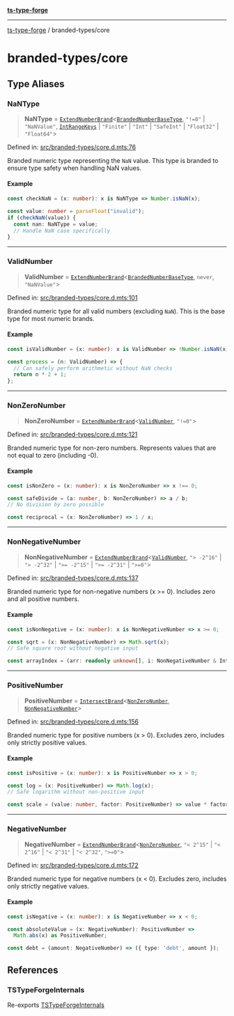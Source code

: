 [**ts-type-forge**](../README.md)

***

[ts-type-forge](../README.md) / branded-types/core

# branded-types/core

## Type Aliases

### NaNType

> **NaNType** = [`ExtendNumberBrand`](brand/namespaces/TSTypeForgeInternals/README.md#extendnumberbrand)\<[`BrandedNumberBaseType`](brand/namespaces/TSTypeForgeInternals/README.md#brandednumberbasetype), `"!=0"` \| `"NaNValue"`, [`IntRangeKeys`](brand/namespaces/TSTypeForgeInternals/README.md#intrangekeys) \| `"Finite"` \| `"Int"` \| `"SafeInt"` \| `"Float32"` \| `"Float64"`\>

Defined in: [src/branded-types/core.d.mts:76](https://github.com/noshiro-pf/ts-type-forge/blob/main/src/branded-types/core.d.mts#L76)

Branded numeric type representing the `NaN` value.
This type is branded to ensure type safety when handling NaN values.

#### Example

```ts
const checkNaN = (x: number): x is NaNType => Number.isNaN(x);

const value: number = parseFloat("invalid");
if (checkNaN(value)) {
  const nan: NaNType = value;
  // Handle NaN case specifically
}
```

***

### ValidNumber

> **ValidNumber** = [`ExtendNumberBrand`](brand/namespaces/TSTypeForgeInternals/README.md#extendnumberbrand)\<[`BrandedNumberBaseType`](brand/namespaces/TSTypeForgeInternals/README.md#brandednumberbasetype), `never`, `"NaNValue"`\>

Defined in: [src/branded-types/core.d.mts:101](https://github.com/noshiro-pf/ts-type-forge/blob/main/src/branded-types/core.d.mts#L101)

Branded numeric type for all valid numbers (excluding `NaN`).
This is the base type for most numeric brands.

#### Example

```ts
const isValidNumber = (x: number): x is ValidNumber => !Number.isNaN(x);

const process = (n: ValidNumber) => {
  // Can safely perform arithmetic without NaN checks
  return n * 2 + 1;
};
```

***

### NonZeroNumber

> **NonZeroNumber** = [`ExtendNumberBrand`](brand/namespaces/TSTypeForgeInternals/README.md#extendnumberbrand)\<[`ValidNumber`](#validnumber), `"!=0"`\>

Defined in: [src/branded-types/core.d.mts:121](https://github.com/noshiro-pf/ts-type-forge/blob/main/src/branded-types/core.d.mts#L121)

Branded numeric type for non-zero numbers.
Represents values that are not equal to zero (including -0).

#### Example

```ts
const isNonZero = (x: number): x is NonZeroNumber => x !== 0;

const safeDivide = (a: number, b: NonZeroNumber) => a / b;
// No division by zero possible

const reciprocal = (x: NonZeroNumber) => 1 / x;
```

***

### NonNegativeNumber

> **NonNegativeNumber** = [`ExtendNumberBrand`](brand/namespaces/TSTypeForgeInternals/README.md#extendnumberbrand)\<[`ValidNumber`](#validnumber), `"> -2^16"` \| `"> -2^32"` \| `">= -2^15"` \| `">= -2^31"` \| `">=0"`\>

Defined in: [src/branded-types/core.d.mts:137](https://github.com/noshiro-pf/ts-type-forge/blob/main/src/branded-types/core.d.mts#L137)

Branded numeric type for non-negative numbers (x >= 0).
Includes zero and all positive numbers.

#### Example

```ts
const isNonNegative = (x: number): x is NonNegativeNumber => x >= 0;

const sqrt = (x: NonNegativeNumber) => Math.sqrt(x);
// Safe square root without negative input

const arrayIndex = (arr: readonly unknown[], i: NonNegativeNumber & Int) => arr[i];
```

***

### PositiveNumber

> **PositiveNumber** = [`IntersectBrand`](brand/README.md#intersectbrand)\<[`NonZeroNumber`](#nonzeronumber), [`NonNegativeNumber`](#nonnegativenumber)\>

Defined in: [src/branded-types/core.d.mts:156](https://github.com/noshiro-pf/ts-type-forge/blob/main/src/branded-types/core.d.mts#L156)

Branded numeric type for positive numbers (x > 0).
Excludes zero, includes only strictly positive values.

#### Example

```ts
const isPositive = (x: number): x is PositiveNumber => x > 0;

const log = (x: PositiveNumber) => Math.log(x);
// Safe logarithm without non-positive input

const scale = (value: number, factor: PositiveNumber) => value * factor;
```

***

### NegativeNumber

> **NegativeNumber** = [`ExtendNumberBrand`](brand/namespaces/TSTypeForgeInternals/README.md#extendnumberbrand)\<[`NonZeroNumber`](#nonzeronumber), `"< 2^15"` \| `"< 2^16"` \| `"< 2^31"` \| `"< 2^32"`, `">=0"`\>

Defined in: [src/branded-types/core.d.mts:172](https://github.com/noshiro-pf/ts-type-forge/blob/main/src/branded-types/core.d.mts#L172)

Branded numeric type for negative numbers (x < 0).
Excludes zero, includes only strictly negative values.

#### Example

```ts
const isNegative = (x: number): x is NegativeNumber => x < 0;

const absoluteValue = (x: NegativeNumber): PositiveNumber =>
  Math.abs(x) as PositiveNumber;

const debt = (amount: NegativeNumber) => ({ type: 'debt', amount });
```

## References

### TSTypeForgeInternals

Re-exports [TSTypeForgeInternals](brand/namespaces/TSTypeForgeInternals/README.md)
